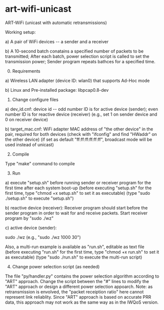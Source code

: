 # art-wifi-unicast
ART-WiFi (unicast with automatic retransmissions)

Working setup:

a) A pair of WiFi devices -- a sender and a receiver

b) A 10-second batch conatains a specified number of packets to be transmitted;
  After each batch, power selection script is called to set the transmission power;
  Sender program repeats bathces for a specified time.


0. Requirements

a) Wireless LAN adapter (device ID: wlan0) that supports Ad-Hoc mode

b) Linux and Pre-installed package: libpcap0.8-dev


1. Change configure files

a) dev_id.cnf: device id -- odd number ID is for active device (sender); even number ID is for reactive device (receiver)
  (e.g., set 1 on sender device and 0 on receiver device)

b) target_mac.cnf: WiFi adapter MAC address of "the other device" in the pair, required for both devices
  (check with "ifconfig" and find "HWaddr" on the other device)
  (if set as default "ff:ff:ff:ff:ff:ff", broadcast mode will be used instead of unicast)


2. Compile

Type "make" command to compile


3. Run

a) execute "setup.sh" before running sender or receiver program for the first time after each system boot-up
  (before executing "setup.sh" for the first time, type "chmod +x setup.sh" to set it as executable)
  (type "sudo ./setup.sh" to execute "setup.sh")

b) reactive device (receiver):
Receiver program should start before the sender program in order to wait for and receive packets.
Start receiver program by "sudo ./wz"

c) active device (sender):

sudo ./wz <number of packets per batch> <number of batches to transmit>
  (e.g., "sudo ./wz 1000 30")
  
Also, a multi-run example is available as "run.sh", editable as text file
  (before executing "run.sh" for the first time, type "chmod +x run.sh" to set it as executable)
  (type "sudo ./run.sh" to execute the multi-run script)


4. Change power selection script (as needed)

The file "py/handler.py" contains the power selection algorithm according to "ART" approach.
Change the script between the "#" lines to modify the "ART" approach or design a different power selection appoarch.
Note: as retransmission is envolved, the "packet receiption ratio" here cannot represent link reliablity. Since "ART" approach is based on accurate PRR data, this approach may not work as the same way as in the IWQoS version.
